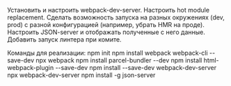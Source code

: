Установить и настроить webpack-dev-server.
Настроить hot module replacement.
Сделать возможность запуска на разных окружениях (dev, prod) c разной конфигурацией (например, убрать HMR на проде).
Настроить JSON-server и отображать полученные с него данные.
Добавить запуск линтера при комите.

Команды для реализации:
npm init
npm install webpack webpack-cli --save-dev
npx webpack
npm install parcel-bundler --dev
npm install html-webpack-plugin --save-dev
npm install --save-dev webpack-dev-server
npx webpack-dev-server
npm install -g json-server